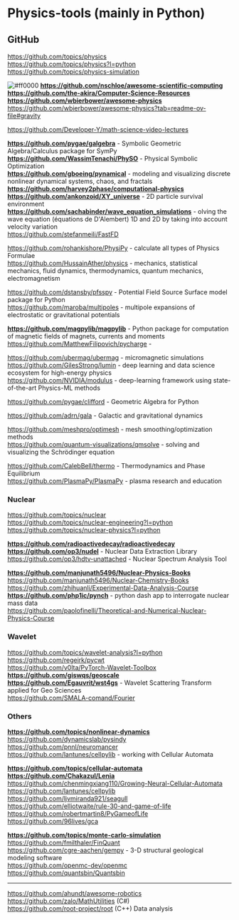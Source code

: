 # Physics-tools (mainly in Python)

## GitHub           
https://github.com/topics/physics            
https://github.com/topics/physics?l=python            
https://github.com/topics/physics-simulation                  

![#ff0000](https://placehold.co/15x15/ff0000/ff0000.png) **https://github.com/nschloe/awesome-scientific-computing**               
**https://github.com/the-akira/Computer-Science-Resources**                    
**https://github.com/wbierbower/awesome-physics** 
https://github.com/wbierbower/awesome-physics?tab=readme-ov-file#gravity

https://github.com/Developer-Y/math-science-video-lectures

**https://github.com/pygae/galgebra** - Symbolic Geometric Algebra/Calculus package for SymPy           
**https://github.com/WassimTenachi/PhySO** - Physical Symbolic Optimization                    
**https://github.com/gboeing/pynamical** -  modeling and visualizing discrete nonlinear dynamical systems, chaos, and fractals                             
**https://github.com/harvey2phase/computational-physics**                 
**https://github.com/ankonzoid/XY_universe** - 2D particle survival environment               
**https://github.com/sachabinder/wave_equation_simulations** - olving the wave equation (équations de D'Alembert) 1D and 2D by taking into account velocity variation                      
https://github.com/stefanmeili/FastFD              

https://github.com/rohankishore/PhysiPy - calculate all types of Physics Formulae                        
https://github.com/HussainAther/physics - mechanics, statistical mechanics, fluid dynamics, thermodynamics, quantum mechanics, electromagnetism                

https://github.com/dstansby/pfsspy - Potential Field Source Surface model package for Python                   
https://github.com/maroba/multipoles - multipole expansions of electrostatic or gravitational potentials

**https://github.com/magpylib/magpylib** - Python package for computation of magnetic fields of magnets, currents and moments                   
https://github.com/MatthewFilipovich/pycharge - 

https://github.com/ubermag/ubermag - micromagnetic simulations                    
https://github.com/GilesStrong/lumin - deep learning and data science ecosystem for high-energy physics                                
https://github.com/NVIDIA/modulus - deep-learning framework using state-of-the-art Physics-ML methods                     

https://github.com/pygae/clifford - Geometric Algebra for Python                

https://github.com/adrn/gala - Galactic and gravitational dynamics

https://github.com/meshpro/optimesh - mesh smoothing/optimization methods                              
https://github.com/quantum-visualizations/qmsolve -  solving and visualizing the Schrödinger equation                               

https://github.com/CalebBell/thermo - Thermodynamics and Phase Equilibrium                          
https://github.com/PlasmaPy/PlasmaPy - plasma research and education                    

### Nuclear                   
https://github.com/topics/nuclear                   
https://github.com/topics/nuclear-engineering?l=python                  
https://github.com/topics/nuclear-physics?l=python                      

**https://github.com/radioactivedecay/radioactivedecay**             
**https://github.com/op3/nudel** - Nuclear Data Extraction Library              
https://github.com/op3/hdtv-unattached - Nuclear Spectrum Analysis Tool            

**https://github.com/manjunath5496/Nuclear-Physics-Books**             
https://github.com/manjunath5496/Nuclear-Chemistry-Books                       
https://github.com/zhihuanli/Experimental-Data-Analysis-Course             
**https://github.com/php1ic/pynch** - python dash app to interrogate nuclear mass data               
https://github.com/paolofinelli/Theoretical-and-Numerical-Nuclear-Physics-Course            



### Wavelet                  
https://github.com/topics/wavelet-analysis?l=python                      
https://github.com/regeirk/pycwt               
https://github.com/v0lta/PyTorch-Wavelet-Toolbox              
**https://github.com/giswqs/geoscale**               
**https://github.com/Egauvrit/wst4gs** - Wavelet Scattering Transform applied for Geo Sciences                   
https://github.com/SMALA-comand/Fourier 

### Others
**https://github.com/topics/nonlinear-dynamics**         
https://github.com/dynamicslab/pysindy             
https://github.com/pnnl/neuromancer            
https://github.com/lantunes/cellpylib - working with Cellular Automata     

**https://github.com/topics/cellular-automata**               
**https://github.com/Chakazul/Lenia**                       
https://github.com/chenmingxiang110/Growing-Neural-Cellular-Automata             
https://github.com/lantunes/cellpylib                 
https://github.com/ljvmiranda921/seagull               
https://github.com/elliotwaite/rule-30-and-game-of-life                   
https://github.com/robertmartin8/PyGameofLife                         
https://github.com/96lives/gca                  

**https://github.com/topics/monte-carlo-simulation**                   
https://github.com/fmilthaler/FinQuant             
https://github.com/cgre-aachen/gempy - 3-D structural geological modeling software                       
https://github.com/openmc-dev/openmc           
https://github.com/quantsbin/Quantsbin                

- - -


https://github.com/ahundt/awesome-robotics                 
https://github.com/zalo/MathUtilities (C#)                                 
https://github.com/root-project/root (C++) Data analysis                                      

